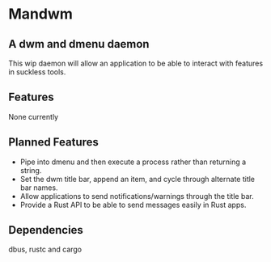 # Mandwm
## A dwm and dmenu daemon
This wip daemon will allow an application to be able to interact with features in suckless tools.

## Features
None currently

## Planned Features
* Pipe into dmenu and then execute a process rather than returning a string.
* Set the dwm title bar, append an item, and cycle through alternate title bar names.
* Allow applications to send notifications/warnings through the title bar.
* Provide a Rust API to be able to send messages easily in Rust apps.

## Dependencies
dbus, rustc and cargo
